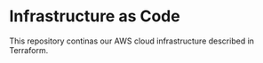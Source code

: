 # Infrastructure as Code
This repository continas our AWS cloud infrastructure described in Terraform.
